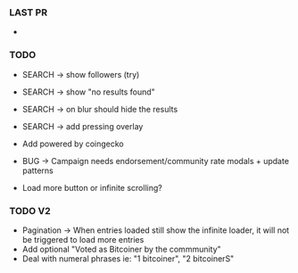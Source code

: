 ### LAST PR
- 

### TODO
- SEARCH -> show followers (try)
- SEARCH -> show "no results found"
- SEARCH -> on blur should hide the results
- SEARCH -> add pressing overlay

- Add powered by coingecko
- BUG -> Campaign needs endorsement/community rate modals + update patterns
- Load more button or infinite scrolling?

### TODO V2
- Pagination -> When entries loaded still show the infinite loader, it will not be triggered to load more entries
- Add optional "Voted as Bitcoiner by the commmunity"
- Deal with numeral phrases ie: "1 bitcoiner", "2 bitcoinerS"

